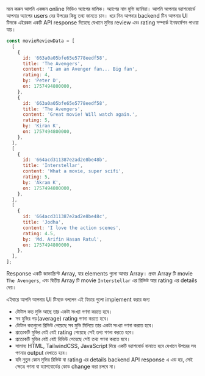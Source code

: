 মনে করুন আপনি একজন online ভিডিও অ্যাপের মালিক। অ্যাপের নাম মুভি ম্যানিয়া। আপনি আপনার ড্যাশবোর্ডে আপনার অ্যাপের users দের উপরের কিছু তথ্য জানতে চান। ধরে নিন আপনার backend টিম আপনার UI টিমকে এইরকম একটি API response দিয়েছে যেখানে মুভির review এবং rating সম্পর্কে ইনফর্মেশন পাওয়া যায়।

```js
const movieReviewData = [
  [
    {
      id: '663a0a05bfe65e5778eedf58',
      title: 'The Avengers',
      content: 'I am an Avenger fan... Big fan',
      rating: 4,
      by: 'Peter D',
      on: 1757494800000,
    },
    {
      id: '663a0a05bfe65e5778eedf58',
      title: 'The Avengers',
      content: 'Great movie! Will watch again.',
      rating: 5,
      by: 'Kiran K',
      on: 1757494800000,
    },
  ],
  [
    {
      id: '664acd311387e2ad2e8be48b',
      title: 'Interstellar',
      content: 'What a movie, super scifi',
      rating: 5,
      by: 'Akram K',
      on: 1757494800000,
    },
  ],
  [
    {
      id: '664acd311387e2ad2e8be48c',
      title: 'Jodha',
      content: 'I love the action scenes',
      rating: 4.5,
      by: 'Md. Arifin Hasan Ratul',
      on: 1757494800000,
    },
  ],
];

```

Response একটি জাভাস্ক্রিপ্ট Array, যার elements গুলো আবার Array। প্রথম Array টি movie `The Avengers`, এবং দ্বিতীয় Array টি movie `Interstellar` এর রিভিউ আর rating এর details দেয়।

এইবারে আপনি আপনার UI টিমকে বললেন এই ফিচার গুলো implement করার জন্য

- টোটাল কত মুভি আছে তার একটা সংখ্যা গণনা করতে হবে।
- সব মুভির গড়(average) rating গণনা করতে হবে।
- টোটাল কতগুলো রিভিউ পেয়েছে সব মুভি মিলিয়ে তার একটা সংখ্যা গণনা করতে হবে।
- প্রত্যেকটি মুভির যেই যেই rating পেয়েছে সেই তথ্য গণনা করতে হবে।
- প্রত্যেকটি মুভির যেই যেই রিভিউ পেয়েছে সেই তথ্য গণনা করতে হবে।
- সামান্য HTML, TailwindCSS, JavaScript দিয়ে একটি ড্যাশবোর্ড বানাতে হবে যেখানে উপরের সব গণনার output দেখাতে হবে।
- যদি নুতুন কোন মুভির রিভিউ বা rating এর details backend API response এ এড হয়, সেই ক্ষেত্রে গণনা বা ড্যাশবোর্ডের কোড change করা চলবে না।
